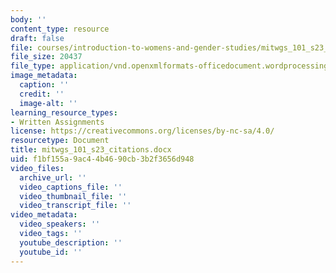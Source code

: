 ```yaml
---
body: ''
content_type: resource
draft: false
file: courses/introduction-to-womens-and-gender-studies/mitwgs_101_s23_citations.docx
file_size: 20437
file_type: application/vnd.openxmlformats-officedocument.wordprocessingml.document
image_metadata:
  caption: ''
  credit: ''
  image-alt: ''
learning_resource_types:
- Written Assignments
license: https://creativecommons.org/licenses/by-nc-sa/4.0/
resourcetype: Document
title: mitwgs_101_s23_citations.docx
uid: f1bf155a-9ac4-4b46-90cb-3b2f3656d948
video_files:
  archive_url: ''
  video_captions_file: ''
  video_thumbnail_file: ''
  video_transcript_file: ''
video_metadata:
  video_speakers: ''
  video_tags: ''
  youtube_description: ''
  youtube_id: ''
---
```

